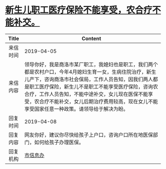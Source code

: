 # <a href="http://www.shangluo.gov.cn/zmhd/ldxxxx.jsp?urltype=leadermail.LeaderMailContentUrl&wbtreeid=1112&leadermailid=5209">新生儿职工医疗保险不能享受，农合疗不能补交。</a>
| Title |                                                                                        Content                                                                                         |
|:-----:|----------------------------------------------------------------------------------------------------------------------------------------------------------------------------------------|
| 来信时间  | 2019-04-05                                                                                                                                                                             |
| 来信内容  | 领导你好，我是商洛市某厂职工，我媳妇也是职工，我们两个都是农村户口，今年4月媳妇生育一女，生病住院治疗，新生儿产下，咨询商洛市社会保局，工作人员告知，因我们两人都是职工医疗保险，新生儿不是职工不能享受医疗保险，咨询农合疗，工作人员告知，不能中途补交，女儿现在医保不能享受，农合疗不能补交，女儿后期治疗费用较高，现在女儿不能享受国家任意一种政策。请领导给于解决为盼。 |
| 回复时间  | 2019-04-08                                                                                                                                                                             |
| 回复内容  | 网友你好，建议你尽快给孩子上户口，咨询户口所在地医保部门，如何给孩子办理医保。                                                                                                                                                |
| 回复机构  | <a href="../../categories/agencies/市信息办.md">市信息办</a>                                                                                                                                     |